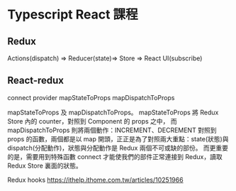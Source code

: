 # Typescript React 課程

## Redux

Actions(dispatch) => Reducer(state)=> Store => React UI(subscribe)

## React-redux

connect
provider
mapStateToProps
mapDispatchToProps

mapStateToProps 及 mapDispatchToProps。 mapStateToProps 將 Redux Store 內的 counter，對照到 Component 的 props 之中， 而 mapDispatchToProps 則將兩個動作：INCREMENT、DECREMENT 對照到 props 的函數，兩個都是以 map 開頭，正正是為了對照兩大重點：state(狀態)與 dispatch(分配動作)，狀態與分配動作是 Redux 兩個不可或缺的部份。 而更重要的是，需要用到特殊函數 connect 才能使我們的部件正常連接到 Redux，讀取 Redux Store 裏面的狀態。

Redux hooks
https://ithelp.ithome.com.tw/articles/10251966
